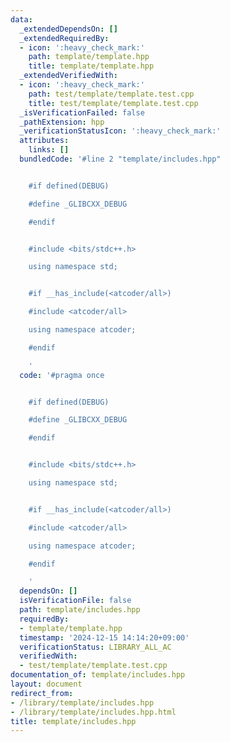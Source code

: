 ```yaml
---
data:
  _extendedDependsOn: []
  _extendedRequiredBy:
  - icon: ':heavy_check_mark:'
    path: template/template.hpp
    title: template/template.hpp
  _extendedVerifiedWith:
  - icon: ':heavy_check_mark:'
    path: test/template/template.test.cpp
    title: test/template/template.test.cpp
  _isVerificationFailed: false
  _pathExtension: hpp
  _verificationStatusIcon: ':heavy_check_mark:'
  attributes:
    links: []
  bundledCode: '#line 2 "template/includes.hpp"


    #if defined(DEBUG)

    #define _GLIBCXX_DEBUG

    #endif


    #include <bits/stdc++.h>

    using namespace std;


    #if __has_include(<atcoder/all>)

    #include <atcoder/all>

    using namespace atcoder;

    #endif

    '
  code: '#pragma once


    #if defined(DEBUG)

    #define _GLIBCXX_DEBUG

    #endif


    #include <bits/stdc++.h>

    using namespace std;


    #if __has_include(<atcoder/all>)

    #include <atcoder/all>

    using namespace atcoder;

    #endif

    '
  dependsOn: []
  isVerificationFile: false
  path: template/includes.hpp
  requiredBy:
  - template/template.hpp
  timestamp: '2024-12-15 14:14:20+09:00'
  verificationStatus: LIBRARY_ALL_AC
  verifiedWith:
  - test/template/template.test.cpp
documentation_of: template/includes.hpp
layout: document
redirect_from:
- /library/template/includes.hpp
- /library/template/includes.hpp.html
title: template/includes.hpp
---
```


